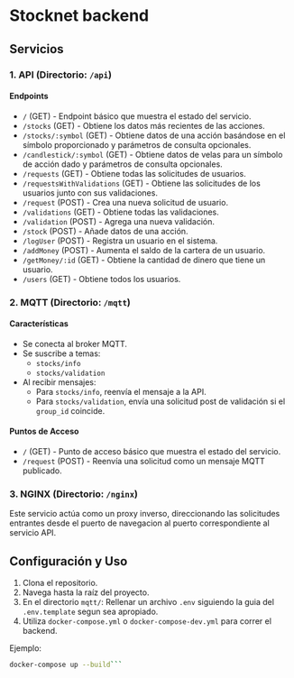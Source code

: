 # Stocknet backend

## Servicios

### 1. API (Directorio: `/api`)

#### Endpoints

- `/` (GET) - Endpoint básico que muestra el estado del servicio.
- `/stocks` (GET) - Obtiene los datos más recientes de las acciones.
- `/stocks/:symbol` (GET) - Obtiene datos de una acción basándose en el símbolo proporcionado y parámetros de consulta opcionales.
- `/candlestick/:symbol` (GET) - Obtiene datos de velas para un símbolo de acción dado y parámetros de consulta opcionales.
- `/requests` (GET) - Obtiene todas las solicitudes de usuarios.
- `/requestsWithValidations` (GET) - Obtiene las solicitudes de los usuarios junto con sus validaciones.
- `/request` (POST) - Crea una nueva solicitud de usuario.
- `/validations` (GET) - Obtiene todas las validaciones.
- `/validation` (POST) - Agrega una nueva validación.
- `/stock` (POST) - Añade datos de una acción.
- `/logUser` (POST) - Registra un usuario en el sistema.
- `/addMoney` (POST) - Aumenta el saldo de la cartera de un usuario.
- `/getMoney/:id` (GET) - Obtiene la cantidad de dinero que tiene un usuario.
- `/users` (GET) - Obtiene todos los usuarios.

### 2. MQTT (Directorio: `/mqtt`)

#### Características

- Se conecta al broker MQTT.
- Se suscribe a temas:
  - `stocks/info`
  - `stocks/validation`
- Al recibir mensajes:
  - Para `stocks/info`, reenvía el mensaje a la API.
  - Para `stocks/validation`, envía una solicitud post de validación si el `group_id` coincide.

#### Puntos de Acceso

- `/` (GET) - Punto de acceso básico que muestra el estado del servicio.
- `/request` (POST) - Reenvía una solicitud como un mensaje MQTT publicado.

### 3. NGINX (Directorio: `/nginx`)

Este servicio actúa como un proxy inverso, direccionando las solicitudes entrantes desde el puerto de navegacion al puerto correspondiente al servicio API.

## Configuración y Uso

1. Clona el repositorio.
2. Navega hasta la raíz del proyecto.
3. En el directorio `mqtt/`: Rellenar un archivo `.env` siguiendo la guia del `.env.template` segun sea apropiado.
4. Utiliza `docker-compose.yml` o `docker-compose-dev.yml` para correr el backend.

Ejemplo:

```bash
docker-compose up --build```
